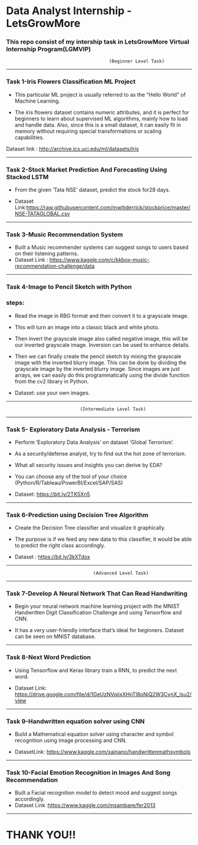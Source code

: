 # Data Analyst Internship -LetsGrowMore
### This repo consist of my intership task in LetsGrowMore Virtual Internship Program(LGMVIP)

  
 
                                           (Beginner Level Task)
 ***                                        
 ### Task 1-Iris Flowers Classification ML Project                   
                   
   - This particular ML project is usually referred to as the “Hello World” of Machine Learning. 

   - The iris flowers dataset contains numeric attributes, and it is perfect for beginners to learn about supervised ML algorithms, mainly how to load and handle data. Also, since this is a small dataset, it can easily fit in memory without requiring special transformations or scaling capabilities.

Dataset link : http://archive.ics.uci.edu/ml/datasets/Iris 
***
                
        
  ### Task 2-Stock Market Prediction And Forecasting Using Stacked LSTM
   - From the given ‘Tata NSE’ dataset, predict the stock for28 days.
 
 
   - Dataset Link:https://raw.githubusercontent.com/mwitiderrick/stockprice/master/NSE-TATAGLOBAL.csv

*** 
  ### Task 3-Music Recommendation System
                                         
   - Built a  Music recommender systems can suggest songs to users based on their listening patterns. 
   - Dataset Link : https://www.kaggle.com/c/kkbox-music-recommendation-challenge/data

***

  ### Task 4-Image to Pencil Sketch with Python
                                       
### steps:
   - Read the image in RBG format and then convert it to a grayscale image.

   - This will turn an image into a classic black and white photo. 

   - Then  invert the grayscale image also called negative image, this will be our inverted grayscale image. Inversion can be used to enhance details. 

   - Then we can finally create the pencil sketch by mixing the grayscale image with the inverted blurry image. This can be done by dividing the grayscale image by the inverted blurry image. Since images are just arrays, we can easily do this programmatically using the divide function from the cv2 library in Python.

   - Dataset: use your own images.

   ***


                                (Intermediate Level Task)
  ***                                    
                               
   ### Task 5- Exploratory Data Analysis - Terrorism
                                       
   - Perform ‘Exploratory Data Analysis’ on dataset ‘Global Terrorism’. 

   - As a security/defense analyst, try to find out the hot zone of terrorism. 
   - What all security issues and insights you can derive by EDA? 
   - You can choose any of the tool of your choice 
     (Python/R/Tableau/PowerBI/Excel/SAP/SAS) 
   - Dataset: https://bit.ly/2TK5Xn5
   
***
### Task 6-Prediction using Decision Tree Algorithm 
                                      
   - Create the Decision Tree classifier and visualize it graphically.

   - The purpose is if we feed any new data to this classifier, it would be able to predict the right class accordingly. 
   - Dataset : https://bit.ly/3kXTdox 
***
  
 
                                     (Advanced Level Task)
 ***                                    
   ### Task 7-Develop A Neural Network That Can Read Handwriting
   - Begin your neural network machine learning project with the MNIST Handwritten Digit Classification Challenge and using Tensorflow and CNN.

- It has a very user-friendly interface that’s ideal for beginners. Dataset can be seen on MNIST database. 
***
### Task 8-Next Word Prediction
  -  Using Tensorflow and Keras library train a RNN, to predict the next word. 

  - Dataset Link: https://drive.google.com/file/d/1GeUzNVqiixXHnTl8oNiQ2W3CynX_lsu2/view
***
### Task 9-Handwritten equation solver using CNN 
  - Build a Mathematical equation solver using character and symbol recognition using image processing and CNN. 

  - DatasetLink: https://www.kaggle.com/xainano/handwrittenmathsymbols  
 ***
 ### Task 10-Facial Emotion Recognition in Images And Song Recommendation
   - Built a Facial recognition model to detect mood and suggest songs accordingly. 
   - Dataset Link :https://www.kaggle.com/msambare/fer2013
***

 #                                              THANK YOU!!                  
               
